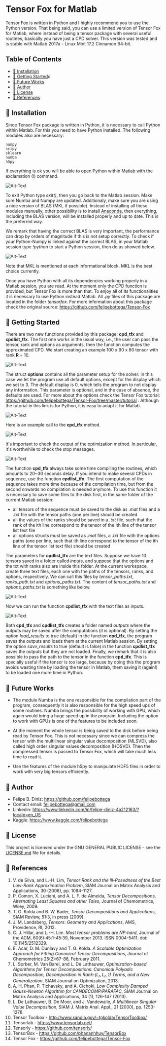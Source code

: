 # Tensor Fox for Matlab

Tensor Fox is written in Python and I highly recommend you to use the Python version. That being said, you can use a 
limited version of Tensor Fox for Matlab, where instead of being a tensor package with several useful routines, basically
you have just a CPD solver. This version was tested and is stable with Matlab 2017a - Linux Mint 17.2 Cinnamon 64-bit. 

## Table of Contents
* [ :fox_face: Installation](#installation)
* [ :fox_face: Getting Started](#started)c
* [ :fox_face: Future Works](#future)
* [ :fox_face: Author](#author)
* [ :fox_face: License](#license)
* [ :fox_face: References](#references)

## :fox_face: Installation

Since Tensor Fox package is written in Python, it is necessary to call Python within Matlab. For this you need to have 
Python installed. The following modules also are necessary:

    numpy
    scipy
    sklearn
    numba
    h5py

If everything is ok you will be able to open Python within Matlab with the exclamation (!) command.

![Alt-Text](readme_files/image1.png)

To exit Python type *exit()*, then you go back to the Matlab session. Make sure Numba and Numpy are updated. Additionaly, 
make sure you are using a nice version of BLAS (MKL if possible). Instead of installing all these modules manually, other 
possibility is to install [Anaconda](https://www.anaconda.com/distribution/), then everything, including the BLAS 
version, will be installed properly and up to date. This is the preferred way. 

We remark that having the correct BLAS is very important, the performance can drop by orders of magnitude if this is not 
setup correctly. To check if your Python-Numpy is linked against the correct BLAS, in your Matlab session type *!python* 
to start a Python session, then do as showed below.

![Alt-Text](readme_files/image2.png)

Note that MKL is mentioned at each informational block. MKL is the best choice currently.

Once you have Python with all its dependencies working properly in a Matlab session, you are read. At the moment only the 
CPD function is provided, but Tensor Fox is more than that. To enjoy all of its functionalities it is necessary to use 
Python instead Matlab. All *.py* files of this package are located in the folder *tensorfox*. For more information about 
this package check the original source: https://github.com/felipebottega/Tensor-Fox

## :fox_face: Getting Started

There are two new functions provided by this package: **cpd_tfx** and **cpdlist_tfx**. The first one works in the usual 
way, i.e., the user can pass the tensor, rank and options as arguments, then the function computes the approximated CPD. 
We start creating an example 100 x 90 x 80 tensor with rank **R** = 10.

![Alt-Text](readme_files/image3.png)

The struct **options** contains all the parameter setup for the solver. In this case we let the program use all default 
options, except for the display which we set to 3. The default display is 0, which tells the program to not display any 
information. This parameter is optional, and in the case of absence, the defaults are used. For more about the options 
check the Tensor Fox tutorial: https://github.com/felipebottega/Tensor-Fox/tree/master/tutorial . Although the tutorial 
in this link is for Python, it is easy to adapt it for Matlab.

![Alt-Text](readme_files/image4.png)

Here is an example call to the **cpd_tfx** method.  

![Alt-Text](readme_files/image5.png)

It's important to check the output of the optimization method. In particular, it's worthwhile to check the stop messages.

![Alt-Text](readme_files/image6.png) 

The function **cpd_tfx** always take some time compiling the routines, which amounts to 20~30 seconds delay. If you 
intend to make several CPDs in sequence, use the function **cpdlist_tfx**. The first computation of the sequence takes 
more time because of the compilation time, but from the second onwards no compilation is needed anymore. To use this 
function it is necessary to save some files to the disk first, in the same folder of the current Matlab session:

 - all tensors of the sequence must be saved to the disk as *.mat* files and a *.txt* file with the tensor paths (one
per line) should be created
 - all the values of the ranks should be saved in a *.txt* file, such that the rank of the ith line correspond to the
tensor of the ith line of the tensor list text file
 - all options structs must be saved as *.mat* files, a *.txt* file with the options paths (one per line, such that ith 
line correspond to the tensor of the ith line of the tensor list text file) should be created

The parameters for **cpdlist_tfx** are the text files. Suppose we have 10 tensors saved in a folder called *inputs*,
and suppose that the options and the txt with ranks also are inside this folder. At the current workspace, create three 
text files, each one with the paths of the tensors, ranks, and options, respectively. We can call this files by 
*tensor_paths.txt*, *ranks_path.txt* and *options_paths.txt*. The content of *tensor_paths.txt* and *options_paths.txt*
is something like below.

![Alt-Text](readme_files/image7.png)

Now we can run the function **cpdlist_tfx** with the text files as inputs.

![Alt-Text](readme_files/image8.png)

Both **cpd_tfx** and **cpdlist_tfx** creates a folder named *outputs* where the outputs may be saved after the 
computations (it is optional). By setting the option *load_results* to true (default) in the function **cpd_tfx**, the 
program saves the outputs and loads them at the current Matlab session. By setting the option *save_results* to true 
(default is false) in the function **cpdlist_tfx** saves the outputs but they are not loaded. Finally, we remark that it 
is also possible to pass the path to the tensor in the function **cpd_tfx**. This is specially useful if the tensor is 
too large, because by doing this the program avoids wasting time by loading the tensor in Matlab, them saving it (again!) 
to be loaded one more time in Python.

## :fox_face: Future Works

* The module Numba is the one responsible for the compilation part of the program, consequently it is also responsible 
for the high speed ups of some routines. Numba brings the possibility of working with GPU, which again would bring a huge 
speed up in the program. Including the option to work with GPUs is one of the features to be included soon.

* At the moment the whole tensor is being saved to the disk before being read by Tensor Fox. This is not necessary since 
we can compress the tensor with the multilinear singular value decomposition (MLSVD), also called high order singular 
values decomposition (HOSVD). Then the compressed tensor is passed to Tensor Fox, which will take much less time to read 
it.

* Use the features of the module h5py to manipulate HDF5 files in order to work with very big tensors efficiently.

## :fox_face: Author

* Felipe B. Diniz: https://github.com/felipebottega
* Contact email: felipebottega@gmail.com
* Linkedin: https://www.linkedin.com/in/felipe-diniz-4a212163/?locale=en_US
* Kaggle: https://www.kaggle.com/felipebottega

## :fox_face: License

This project is licensed under the GNU GENERAL PUBLIC LICENSE - see the [LICENSE.md](https://github.com/felipebottega/Tensor-Fox/blob/master/LICENSE) file for details.    

## :fox_face: References

 1) V. de Silva, and L.-H. Lim, *Tensor Rank and the Ill-Posedness of the Best Low-Rank Approximation Problem*, SIAM Journal on Matrix Analysis and Applications, 30 (2008), pp. 1084-1127. 
 2) P. Comon, X. Luciani, and A. L. F. de Almeida, *Tensor Decompositions, Alternating Least Squares and other Tales*, Journal of Chemometrics, Wiley, 2009.   
 3) T. G. Kolda and B. W. Bader, *Tensor Decompositions and Applications*, SIAM Review, 51:3, in press (2009).   
 4) J. M. Landsberg, *Tensors: Geometry and Applications*, AMS, Providence, RI, 2012.   
 6) C. J. Hillar, and L.-H. Lim. *Most tensor problems are NP-hard*, Journal of the ACM, 60(6):45:1-45:39, November 2013. ISSN 0004-5411. doi: 10.1145/2512329.
 7) E. Acar, D. M. Dunlavy and T. G. Kolda. *A Scalable Optimization Approach for Fitting Canonical Tensor Decompositions*, Journal of Chemometrics 25(2):67-86, February 2011. 
 8) L. Sorber, M. Van Barel, and L. De Lathauwer, *Optimization-based Algorithms for Tensor Decompositions: Canonical Polyadic Decomposition, Decomposition in Rank-$(L_r,L_r,1)$ Terms, and a New Generalization*, SIAM Journal on Optimization, 2013.
 9) A. H. Phan, P. Tichavsky, and A. Cichoki, *Low Complexity Damped Gauss-Newton Algorithm for CANDECOMP/PARAFAC*, SIAM Journal on Matrix Analysis and Applications, 34 (1), 126-147 (2013).
 10) L. De Lathauwer, B. De Moor, and J. Vandewalle, *A Multilinear Singular Value Decomposition*, SIAM J. Matrix Anal. Appl., 21 (2000), pp. 1253-1278.
 11) Tensor Toolbox - http://www.sandia.gov/~tgkolda/TensorToolbox/
 12) Tensorlab - https://www.tensorlab.net/
 13) Tensorly - https://github.com/tensorly/
 14) TensorBox - https://github.com/phananhhuy/TensorBox
 15) Tensor Fox - https://github.com/felipebottega/Tensor-Fox
 

